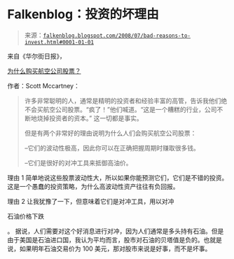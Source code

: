 <!--yml

分类：未分类

日期：2024 年 05 月 12 日 23:07:04

-->

# Falkenblog：投资的坏理由

> 来源：[`falkenblog.blogspot.com/2008/07/bad-reasons-to-invest.html#0001-01-01`](http://falkenblog.blogspot.com/2008/07/bad-reasons-to-invest.html#0001-01-01)

来自《华尔街日报》，

[为什么购买航空公司股票？](http://blogs.wsj.com/middleseat/2008/07/21/you-can-make-money-on-airline-stocks-really/)

作者：Scott Mccartney：

> 许多非常聪明的人，通常是精明的投资者和经验丰富的高管，告诉我他们绝不会买航空公司股票。“疯了！”他们喊道。“这是一个糟糕的行业，公司不断地烧掉投资者的资本。” 这一切都是事实。
> 
> 但是有两个非常好的理由说明为什么人们会购买航空公司股票：
> 
> –它们的波动性极高，因此你可以在正确把握周期时赚取很多钱。
> 
> –它们是很好的对冲工具来抵御高油价。

理由 1 简单地说这些股票波动性大，所以如果你能预测它们，它们是不错的投资。这是一个愚蠢的投资策略，为什么高波动性资产往往有负回报。

理由 2 让我犹豫了一下，但意味着它们是对冲工具，用以对冲

石油价格下跌

。 据说，人们需要对这个好消息进行对冲，因为人们通常是多头持有石油。但是由于美国是石油进口国，我认为平均而言，股市对石油的贝塔值是负的。也就是说，如果明年石油交易价为 100 美元，那对股市来说是好事，而不是坏事。
